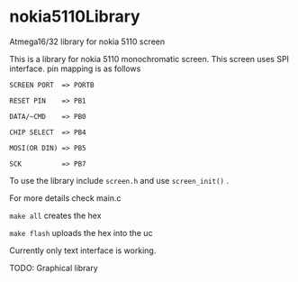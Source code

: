 # nokia5110Library
Atmega16/32 library for nokia 5110 screen

This is a library for nokia 5110 monochromatic screen. This screen uses SPI interface. 
pin mapping is as follows 

```SCREEN PORT  => PORTB ```

```RESET PIN    => PB1```

```DATA/~CMD    => PB0```

```CHIP SELECT  => PB4```

```MOSI(OR DIN) => PB5```

```SCK          => PB7 ```

To use the library include ```screen.h``` and use ```screen_init()``` . 

For more details check main.c 

```make all``` creates the hex


```make flash``` uploads the hex into the uc

Currently only text interface is working. 

TODO: Graphical library
